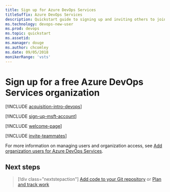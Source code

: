 ```yaml
---
title: Sign up for Azure DevOps Services
titleSuffix: Azure DevOps Services   
description: Quickstart guide to signing up and inviting others to join a project in Azure DevOps Services
ms.technology: devops-new-user 
ms.prod: devops
ms.topic: quickstart
ms.assetid: 
ms.manager: douge
ms.author: chcomley
ms.date: 09/05/2018
monikerRange: 'vsts'
---
```



# Sign up for a free Azure DevOps Services organization


[!INCLUDE [acquisition-intro-devops](../_shared/acquisition-intro-devops.md)]

<a name="MicrosoftAccount"></a>

[!INCLUDE [sign-up-msft-account](../_shared/sign-up-msft-account.md)]

[!INCLUDE [welcome-page](../_shared/welcome-project-page.md)]

<a id="invite-others" />

[!INCLUDE [invite-teammates](../_shared/invite-teammates.md)]

For more information on managing users and organization access, see [Add organization users for Azure DevOps Services](../organizations/accounts/add-organization-users-from-user-hub.md).

## Next steps  
 
> [!div class="nextstepaction"]
> [Add code to your Git repository](code-with-git.md) 
> or 
> [Plan and track work](plan-track-work.md) 


 
